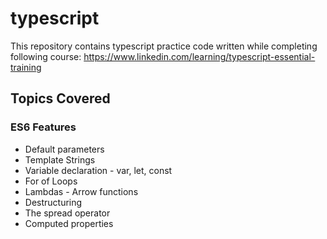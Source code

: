 # typescript
This repository contains typescript practice code written while completing following course:
https://www.linkedin.com/learning/typescript-essential-training

## Topics Covered
### ES6 Features
- Default parameters
- Template Strings
- Variable declaration - var, let, const
- For of Loops
- Lambdas - Arrow functions
- Destructuring
- The spread operator
- Computed properties
